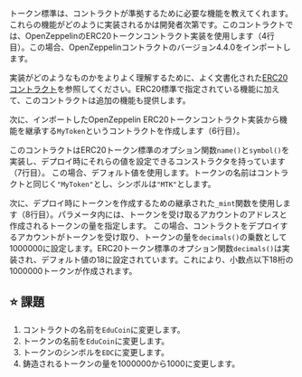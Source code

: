トークン標準は、コントラクトが準拠するために必要な機能を教えてくれます。これらの機能がどのように実装されるかは開発者次第です。このコントラクトでは、OpenZeppelinのERC20トークンコントラクト実装を使用します（4行目）。この場合、OpenZeppelinコントラクトのバージョン4.4.0をインポートします。

実装がどのようなものかをよりよく理解するために、よく文書化された<a href="https://github.com/OpenZeppelin/openzeppelin-contracts/blob/master/contracts/token/ERC20/ERC20.sol" target="_blank">ERC20コントラクト</a>を参照してください。ERC20標準で指定されている機能に加えて、このコントラクトは追加の機能も提供します。

次に、インポートしたOpenZeppelin ERC20トークンコントラクト実装から機能を継承する`MyToken`というコントラクトを作成します（6行目）。

このコントラクトはERC20トークン標準のオプション関数`name()`と`symbol()`を実装し、デプロイ時にそれらの値を設定できるコンストラクタを持っています（7行目）。
この場合、デフォルト値を使用します。トークンの名前はコントラクトと同じく`"MyToken"`とし、シンボルは`"MTK"`とします。

次に、デプロイ時にトークンを作成するための継承された`_mint`関数を使用します（8行目）。パラメータ内には、トークンを受け取るアカウントのアドレスと作成されるトークンの量を指定します。
この場合、コントラクトをデプロイするアカウントがトークンを受け取り、トークンの量を`decimals()`の乗数として1000000に設定します。ERC20トークン標準のオプション関数`decimals()`は実装され、デフォルト値の18に設定されています。これにより、小数点以下18桁の1000000トークンが作成されます。

## ⭐️ 課題
1. コントラクトの名前を`EduCoin`に変更します。
2. トークンの名前を`EduCoin`に変更します。
3. トークンのシンボルを`EDC`に変更します。
4. 鋳造されるトークンの量を1000000から1000に変更します。
